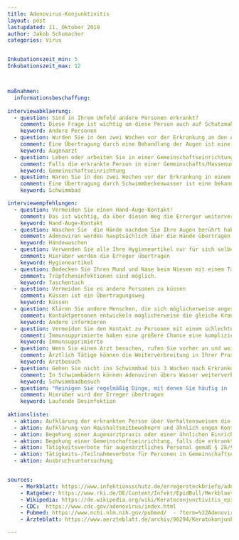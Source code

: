 ```yaml
---
title: Adenovirus-Konjunktivitis
layout: post
lastupdated: 11. Oktober 2019
author: Jakob Schumacher
categories: Virus 


Inkubationszeit_min: 5
Inkubationszeit_max: 12



maßnahmen:
  informationsbeschaffung: 
      
interviewabklaerung:
  - question: Sind in Ihrem Umfeld andere Personen erkrankt?
    comment: Diese Frage ist wichtig um diese Person auch auf Schutzmaßnahmen hinzuweisen, etwas über die Übertragung der Erkrankung herauszufinden und gegebenenfalls eine Ausbruchsuntersuchung zu starten.
    keyword: Andere Personen
  - question: Wurden Sie in den zwei Wochen vor der Erkrankung an den Augen behandelt? Zum Beispiel durch eine Ärztin/Arzt aber auch Heilpraktiker, Apotheker, Pflegekraft.
    comment: Eine Übertragung durch eine Behandlung der Augen ist eine bekannte Übertragungsart. Die genaue Inkubationszeit beträgt 5-12 Tage. Ein Besuch vor weniger als 5 Tagen ist also unverdächtig als Ansteckungsquelle
    keyword: Augenarzt
  - question: Leben oder arbeiten Sie in einer Gemeinschaftseinrichtung
    comment: Falls die erkrankte Person in einer Gemeinschafts/Massenunterkunft lebt sollte erwogen werden diese zu begehen, falls das möglich ist. Übertragungen in einer Gemeinschafts/Massenunterkunft können zum Beispiel durch gemeinsam gebrauchte Handtücher entstehen.
    keyword: Gemeinschaftseinrichtung
  - question: Waren Sie in den zwei Wochen vor der Erkrankung in einem Schwimmbad?
    comment: Eine Übertragung durch Schwimmbeckenwasser ist eine bekannte Übertragungsart. Die genaue Inkubationszeit beträgt 5-12 Tage.
    keyword: Schwimmbad

interviewempfehlungen:
  - question: Vermeiden Sie einen Hand-Auge-Kontakt!
    comment: Das ist wichtig, da über diesen Weg die Errerger weiterverbreitet werden. Nach solch einem Kontakt wäre es am besten die Hände zu waschen oder zu desinfizieren.
    keyword: Hand-Auge-Kontakt
  - question: Waschen Sie  die Hände nachdem Sie Ihre Augen berührt haben oder verwenden Sie ein _viruzides_ Desinfektionsmittel!
    comment: Adenoviren werden hauptsächlich über die Hände übertragen. Händewaschen oder Händedesinfizieren hilft.
    keyword: Händewaschen
  - question: Verwenden Sie alle Ihre Hygieneartikel nur für sich selber! Das sind insbesondere Augenmittel, Augenpipetten, Handtücher, Waschlappen und andere Dinge, die mit der Augenregion in Kontakt kommt.
    comment: Hierüber werden die Erreger übertragen
    keyword: Hygieneartikel
  - question: Bedecken Sie Ihren Mund und Nase beim Niesen mit einem Taschentuch, das danach direkt entsorgt werden sollte.
    comment: Tröpfcheninfektionen sind möglich.
    keyword: Taschentuch
  - question: Vermeiden Sie es andere Personen zu küssen
    comment: Küssen ist ein Übertragungsweg
    keyword: Küssen
  - question: Klären Sie andere Menschen, die sich möglicherweise angesteckt haben können über die Erkrankung auf!
    comment: Kontaktpersonen entwickeln möglicherweise die gleiche Krankheit. Wenn Sie das Risiko kennen können sie sich besser verhalten und eine Weiterverbreitung möglicherweise verhindern.
    keyword: Andere informieren
  - question: Vermeiden Sie den Kontakt zu Personen mit einem schlechten Immunsystem!
    comment: Immunsupprimierte haben eine größere Chance eine komplizierten Verlauf der Erkrankung zu haben
    keyword: Immunsupprimierte
  - question: Wenn Sie einen Arzt besuchen, rufen Sie vorher an und weisen ihn darauf hin, dass Sie eine Adenoviren-Konjunktivitis haben!
    comment: Ärztlich Tätige können die Weiterverbreitung in Ihrer Praxis einschränken, wenn Ihnen die Erkrankung bewusst ist. Sie können spezielle Termine legen und spezielle Desinfektionsmaßnahmen einleiten.
    keyword: Arztbesuch
  - question: Gehen Sie nicht ins Schwimmbad bis 3 Wochen nach Erkrankungsbeginn!
    comment: In Schwimmbädern können Adenoviren übers Wasser weiterverbreitet werden.
    keyword: Schwimmbadbesuch
  - question: "Reinigen Sie regelmäßig Dinge, mit denen Sie häufig in      Kontakt kommen: Türklinken, Handgriffe, Telefone. Besser noch ist eine Desinfektion mit einem viruziden Desinfektionsmittel."
    comment: Hierüber wird der Erreger übertragen
    keyword: Laufende Desinfektion
        
aktionsliste:
  - aktion: Aufklärung der erkrankten Person über Verhaltensweisen die zur Verminderung der Übertragung führen können
  - aktion: Aufklärung von Haushaltsmitbewohnern und ähnlich engen Kontakten über die Erkrankung
  - aktion: Begehung einer Augenarztpraxis oder einer ähnlichen Einrichtung, falls die erkrankte Person sich dort angesteckt haben könnte.
  - aktion: Begehung einer Gemeinschaftseinrichtung, falls die erkrankte Person sich dort angesteckt haben könnte  
  - aktion: Tätigkeitsverbote für augenärztliches Personal gemäß § 28/§ 31 sollte wenn möglich durchgeführt werden.
  - aktion: Tätigkeits-/Teilnahmeverbote für Personen in Gemeinschaftseinrichtungen, anderes medzinisches Personal oder für Massenunterkünfte kann erwogen werden.  
  - aktion: Ausbruchsuntersuchung 


sources:
    - Merkblatt: https://www.infektionsschutz.de/erregersteckbriefe/adenoviren/
    - Ratgeber: https://www.rki.de/DE/Content/Infekt/EpidBull/Merkblaetter/Ratgeber_Adenovirus_Konjunktivitis.html
    - Wikipedia: https://de.wikipedia.org/wiki/Keratoconjunctivitis_epidemica
    - CDC:  https://www.cdc.gov/adenovirus/index.html
    - Pubmed: https://www.ncbi.nlm.nih.gov/pubmed/  - ?term=%22Adenovirus+Infections%2C+Human%22%5BMesh%5D
    - Ärzteblatt: https://www.aerzteblatt.de/archiv/96294/Keratokonjunktivitis-epidemica

---
```

